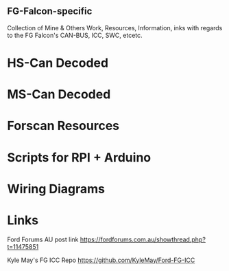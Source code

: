 ## FG-Falcon-specific ##
Collection of Mine & Others Work, Resources, Information, inks with regards to the FG Falcon's CAN-BUS, ICC, SWC, etcetc.


# HS-Can Decoded

# MS-Can Decoded

# Forscan Resources

# Scripts for RPI + Arduino

# Wiring Diagrams


# Links #

Ford Forums AU post link
https://fordforums.com.au/showthread.php?t=11475851

Kyle May's FG ICC Repo
https://github.com/KyleMay/Ford-FG-ICC



